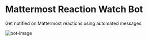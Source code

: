 # Mattermost Reaction Watch Bot

Get notified on Mattermost reactions using automated messages

![bot-image](https://github.com/user-attachments/assets/65f6d2cd-228b-4179-a034-39e949625843)
